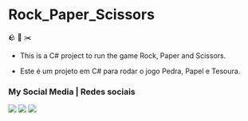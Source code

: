 # Rock_Paper_Scissors
 
:rock: :page_facing_up: ✂️

- This is a C# project to run the game Rock, Paper and Scissors.

- Este é um projeto em C# para rodar o jogo Pedra, Papel e Tesoura.

### My Social Media | Redes sociais 


<div>
<a href="https://www.linkedin.com/in/resantosbio/" target="_blank"><img src="https://img.shields.io/badge/-LinkedIn-%230077B5?style=for-the-badge&logo=linkedin&logoColor=white" target="_blank"></a> <a href="https://www.instagram.com/resantosbio/" target="_blank"><img src="https://img.shields.io/badge/-Instagram-%23E4405F?style=for-the-badge&logo=instagram&logoColor=white" target="_blank"></a> <a href = "mailto:renatados.santosp@gmail.com"><img src="https://img.shields.io/badge/Gmail-D14836?style=for-the-badge&logo=gmail&logoColor=white" target="_blank"></a>
</div>  
<br/><br/> 
